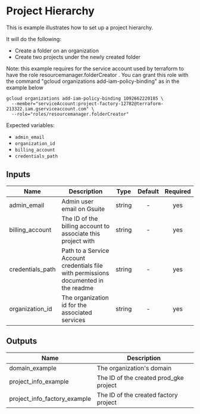 # Project Hierarchy

This is example illustrates how to set up a project hierarchy.

It will do the following:
- Create a folder on an organization
- Create two projects under the newly created folder

Note: this example requires for the service account used by terraform to have the role resourcemanager.folderCreator . You can grant this role with the command "gcloud organizations add-iam-policy-binding" as in the example below

```
gcloud organizations add-iam-policy-binding 1092662220185 \
  --member="serviceAccount:project-factory-12782@terraform-213322.iam.gserviceaccount.com" \
  --role="roles/resourcemanager.folderCreator"
```

Expected variables:
- `admin_email`
- `organization_id`
- `billing_account`
- `credentials_path`

[^]: (autogen_docs_start)


## Inputs

| Name | Description | Type | Default | Required |
|------|-------------|:----:|:-----:|:-----:|
| admin_email | Admin user email on Gsuite | string | - | yes |
| billing_account | The ID of the billing account to associate this project with | string | - | yes |
| credentials_path | Path to a Service Account credentials file with permissions documented in the readme | string | - | yes |
| organization_id | The organization id for the associated services | string | - | yes |

## Outputs

| Name | Description |
|------|-------------|
| domain_example | The organization's domain |
| project_info_example | The ID of the created prod_gke project |
| project_info_factory_example | The ID of the created factory project |

[^]: (autogen_docs_end)